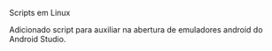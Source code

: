 Scripts em Linux

Adicionado script para auxiliar na abertura de emuladores android do Android Studio.
